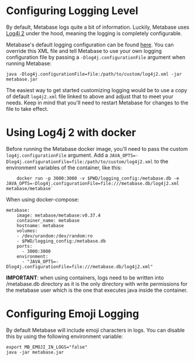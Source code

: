 # Configuring Logging Level

By default, Metabase logs quite a bit of information. Luckily, Metabase uses [Log4j 2](https://logging.apache.org/log4j/2.x/) under the hood, meaning the logging is completely configurable.

Metabase's default logging configuration can be found [here](https://github.com/metabase/metabase/blob/master/resources/log4j2.xml). You can override this XML file and tell Metabase to use your own logging configuration file by passing a `-Dlog4j.configurationFile` argument when running Metabase:

    java -Dlog4j.configurationFile=file:/path/to/custom/log4j2.xml -jar metabase.jar

The easiest way to get started customizing logging would be to use a copy of default `log4j2.xml` file linked to above and adjust that to meet your needs. Keep in mind that you'll need to restart Metabase for changes to the file to take effect.

# Using Log4j 2 with docker

Before running the Metabase docker image, you'll need to pass the custom `log4j.configurationFile` argument. Add a `JAVA_OPTS=-Dlog4j.configurationFile=file:/path/to/custom/log4j2.xml` to the environment variables of the container, like this:

        docker run -p 3000:3000 -v $PWD/logging_config:/metabase.db -e JAVA_OPTS=-Dlog4j.configurationFile=file:///metabase.db/log4j2.xml metabase/metabase`

When using docker-compose:
```
metabase:
    image: metabase/metabase:v0.37.4
    container_name: metabase
    hostname: metabase
    volumes: 
    - /dev/urandom:/dev/random:ro
    - $PWD/logging_config:/metabase.db
    ports:
      - 3000:3000
    environment: 
      - "JAVA_OPTS=-Dlog4j.configurationFile=file:///metabase.db/log4j2.xml"
```

**IMPORTANT**: when using containers, logs need to be written into /metabase.db directory as it is the only directory with write permissions for the metabase user which is the one that executes java inside the container.

# Configuring Emoji Logging

By default Metabase will include emoji characters in logs. You can disable this by using the following environment variable:

    export MB_EMOJI_IN_LOGS="false"
    java -jar metabase.jar
